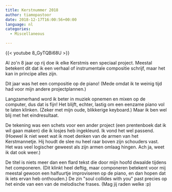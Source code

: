 ```yaml
---
title: Kerstnummer 2018
author: tiamopastoor
date: 2018-12-17T16:00:56+00:00
language: nl
categories:
  - Miscellaneous

---
```


{{< youtube 8_GyTQBi68U >}}

Al zo'n 8 jaar op rij doe ik elke Kerstmis een speciaal project. Meestal betekent dit dat ik een verhaal of instrumentale compositie schrijf, maar het kan in principe alles zijn.

Dit jaar was het een compositie op de piano! (Mede omdat ik te weinig tijd had voor mijn andere projectplannen.)

Langzamerhand word ik beter in muziek opnemen en mixen op de computer, dus dat is fijn! Het blijft, echter, lastig om een eenzame piano vol te laten klinken. (Zeker met mijn oude, blikkerige keyboard.) Maar ik ben wel blij met het eindresultaat.

De tekening was een schets voor een ander project (een prentenboek dat ik wil gaan maken) die ik losjes heb ingekleurd. Ik vond het wel passend. (Hoewel ik niet weet wat ik moet denken van de armen van het Kerstmannetje. Hij houdt de slee nu heel raar boven zijn schouders vast. Het was veel logischer geweest als zijn armen omlaag hingen. Ach ja, weet ik dat ook weer.)

De titel is niets meer dan een flard tekst die door mijn hoofd dwaalde tijdens het componeren. (Dit klinkt heel deftig, maar componeren betekent voor mij meestal gewoon een halfuurtje improviseren op de piano, en dan hopen dat ik iets ervan heb onthouden.) De zin "soul collides with you" past precies op het einde van een van de melodische frases. (Mag jij raden welke :p)